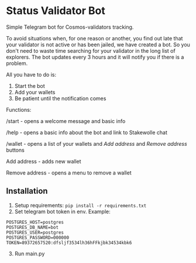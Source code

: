 # Status Validator Bot
Simple Telegram bot for Cosmos-validators tracking.

To avoid situations when, for one reason or another, you find out late that your validator is not active or has been jailed, we have created a bot. So you don't need to waste time searching for your validator in the long list of explorers. The bot updates every 3 hours and it will notify you if there is a problem.

All you have to do is:
1. Start the bot
2. Add your wallets
3. Be patient until the notification comes

Functions:

/start - opens a welcome message and basic info

/help - opens a basic info about the bot and link to Stakewolle chat

/wallet - opens a list of your wallets and _Add address_ and _Remove address_ buttons

Add address - adds new wallet

Remove address - opens a menu to remove a wallet

## Installation
1. Setup requirements: `pip install -r requirements.txt`
2. Set telegram bot token in env. Example:
```
POSTGRES_HOST=postgres
POSTGRES_DB_NAME=bot
POSTGRES_USER=postgres
POSTGRES_PASSWORD=000000
TOKEN=89372657520:dfsljf3534lh36hFFkjbk34534kbk6
```
3. Run main.py
